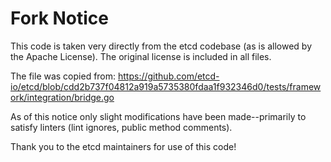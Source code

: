 # Fork Notice

This code is taken very directly from the etcd codebase (as is allowed by the Apache License). 
The original license is included in all files.

The file was copied from: https://github.com/etcd-io/etcd/blob/cdd2b737f04812a919a5735380fdaa1f932346d0/tests/framework/integration/bridge.go

As of this notice only slight modifications have been made--primarily to satisfy linters 
(lint ignores, public method comments).

Thank you to the etcd maintainers for use of this code!